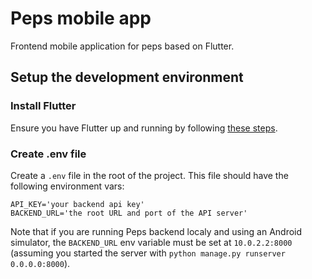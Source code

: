 # Peps mobile app

Frontend mobile application for peps based on Flutter.

## Setup the development environment

### Install Flutter

Ensure you have Flutter up and running by following [these steps](https://flutter.dev/docs/get-started/install).

### Create .env file

Create a ```.env``` file in the root of the project. This file should have the following environment vars:

```
API_KEY='your backend api key'
BACKEND_URL='the root URL and port of the API server'
```

Note that if you are running Peps backend localy and using an Android simulator, the ```BACKEND_URL``` env variable must be set at ```10.0.2.2:8000``` (assuming you started the server with ```python manage.py runserver 0.0.0.0:8000```).
